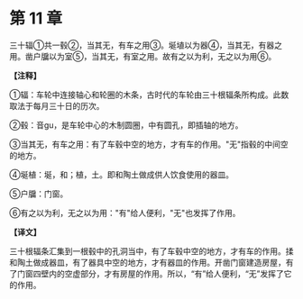 # 第 11 章

三十辐①共一毂②，当其无，有车之用③。埏埴以为器④，当其无，有器之用。凿户牖以为室⑤，当其无，有室之用。故有之以为利，无之以为用⑥。

**【注释】**


①辐：车轮中连接轴心和轮圈的木条，古时代的车轮由三十根辐条所构成。此数取法于每月三十日的历次。

②毂：音gu，是车轮中心的木制圆圈，中有圆孔，即插轴的地方。

③当其无，有车之用：有了车毂中空的地方，才有车的作用。"无"指毂的中间空的地方。

④埏植：埏，和；植，土。即和陶土做成供人饮食使用的器皿。

⑤户牖：门窗。

⑥有之以为利，无之以为用："有"给人便利，"无"也发挥了作用。


**【译文】**

三十根辐条汇集到一根毂中的孔洞当中，有了车毂中空的地方，才有车的作用。揉和陶土做成器皿，有了器具中空的地方，才有器皿的作用。开凿门窗建造房屋，有了门窗四壁内的空虚部分，才有房屋的作用。所以，“有”给人便利，“无”发挥了它的作用。
